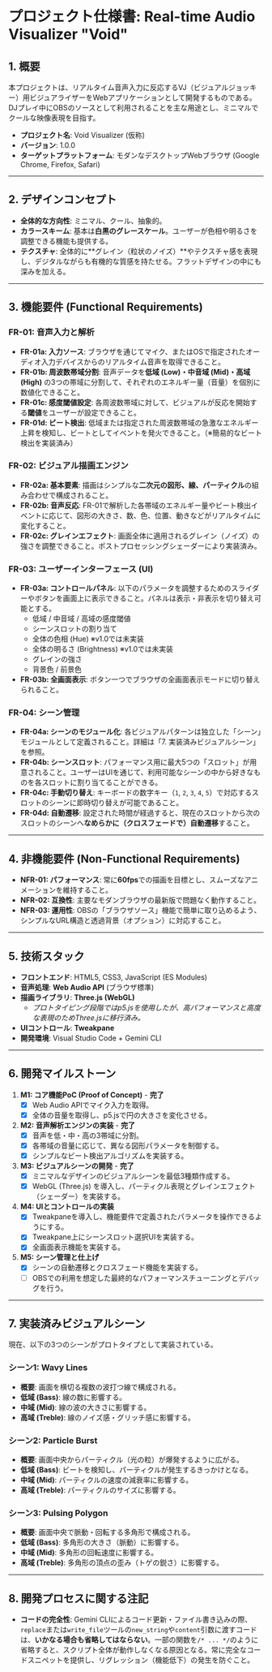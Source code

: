 # プロジェクト仕様書: Real-time Audio Visualizer "Void"

## 1. 概要

本プロジェクトは、リアルタイム音声入力に反応するVJ（ビジュアルジョッキー）用ビジュアライザーをWebアプリケーションとして開発するものである。DJプレイ中にOBSのソースとして利用されることを主な用途とし、ミニマルでクールな映像表現を目指す。

- **プロジェクト名**: Void Visualizer (仮称)
- **バージョン**: 1.0.0
- **ターゲットプラットフォーム**: モダンなデスクトップWebブラウザ (Google Chrome, Firefox, Safari)

---

## 2. デザインコンセプト

- **全体的な方向性**: ミニマル、クール、抽象的。
- **カラースキーム**: 基本は**白黒のグレースケール**。ユーザーが色相や明るさを調整できる機能も提供する。
- **テクスチャ**: 全体的に**グレイン（粒状のノイズ）**やテクスチャ感を表現し、デジタルながらも有機的な質感を持たせる。フラットデザインの中にも深みを加える。

---

## 3. 機能要件 (Functional Requirements)

### FR-01: 音声入力と解析

- **FR-01a: 入力ソース**: ブラウザを通じてマイク、またはOSで指定されたオーディオ入力デバイスからのリアルタイム音声を取得できること。
- **FR-01b: 周波数帯域分割**: 音声データを**低域 (Low)・中音域 (Mid)・高域 (High)** の3つの帯域に分割して、それぞれのエネルギー量（音量）を個別に数値化できること。
- **FR-01c: 感度閾値設定**: 各周波数帯域に対して、ビジュアルが反応を開始する**閾値**をユーザーが設定できること。
- **FR-01d: ビート検出**: 低域または指定された周波数帯域の急激なエネルギー上昇を検知し、ビートとしてイベントを発火できること。（※簡易的なビート検出を実装済み）

### FR-02: ビジュアル描画エンジン

- **FR-02a: 基本要素**: 描画はシンプルな**二次元の図形、線、パーティクル**の組み合わせで構成されること。
- **FR-02b: 音声反応**: FR-01で解析した各帯域のエネルギー量やビート検出イベントに応じて、図形の大きさ、数、色、位置、動きなどがリアルタイムに変化すること。
- **FR-02c: グレインエフェクト**: 画面全体に適用されるグレイン（ノイズ）の強さを調整できること。ポストプロセッシングシェーダーにより実装済み。

### FR-03: ユーザーインターフェース (UI)

- **FR-03a: コントロールパネル**: 以下のパラメータを調整するためのスライダーやボタンを画面上に表示できること。パネルは表示・非表示を切り替え可能とする。
  - 低域 / 中音域 / 高域の感度閾値
  - シーンスロットの割り当て
  - 全体の色相 (Hue) ※v1.0では未実装
  - 全体の明るさ (Brightness) ※v1.0では未実装
  - グレインの強さ
  - 背景色 / 前景色
- **FR-03b: 全画面表示**: ボタン一つでブラウザの全画面表示モードに切り替えられること。

### FR-04: シーン管理

- **FR-04a: シーンのモジュール化**: 各ビジュアルパターンは独立した「シーン」モジュールとして定義されること。詳細は「7. 実装済みビジュアルシーン」を参照。
- **FR-04b: シーンスロット**: パフォーマンス用に最大5つの「スロット」が用意されること。ユーザーはUIを通じて、利用可能なシーンの中から好きなものを各スロットに割り当てることができる。
- **FR-04c: 手動切り替え**: キーボードの数字キー（`1`, `2`, `3`, `4`, `5`）で対応するスロットのシーンに即時切り替えが可能であること。
- **FR-04d: 自動遷移**: 設定された時間が経過すると、現在のスロットから次のスロットのシーンへ**なめらかに（クロスフェードで）自動遷移**すること。

---

## 4. 非機能要件 (Non-Functional Requirements)

- **NFR-01: パフォーマンス**: 常に**60fps**での描画を目標とし、スムーズなアニメーションを維持すること。
- **NFR-02: 互換性**: 主要なモダンブラウザの最新版で問題なく動作すること。
- **NFR-03: 運用性**: OBSの「ブラウザソース」機能で簡単に取り込めるよう、シンプルなURL構造と透過背景（オプション）に対応すること。

---

## 5. 技術スタック

- **フロントエンド**: HTML5, CSS3, JavaScript (ES Modules)
- **音声処理**: **Web Audio API** (ブラウザ標準)
- **描画ライブラリ**: **Three.js (WebGL)**
  - *プロトタイピング段階ではp5.jsを使用したが、高パフォーマンスと高度な表現のためThree.jsに移行済み。*
- **UIコントロール**: **Tweakpane**
- **開発環境**: Visual Studio Code + Gemini CLI

---

## 6. 開発マイルストーン

1.  **M1: コア機能PoC (Proof of Concept)** - **完了**
    - [x] Web Audio APIでマイク入力を取得。
    - [x] 全体の音量を取得し、p5.jsで円の大きさを変化させる。
2.  **M2: 音声解析エンジンの実装** - **完了**
    - [x] 音声を低・中・高の3帯域に分割。
    - [x] 各帯域の音量に応じて、異なる図形パラメータを制御する。
    - [x] シンプルなビート検出アルゴリズムを実装する。
3.  **M3: ビジュアルシーンの開発** - **完了**
    - [x] ミニマルなデザインのビジュアルシーンを最低3種類作成する。
    - [x] WebGL (Three.js) を導入し、パーティクル表現とグレインエフェクト（シェーダー）を実装する。
4.  **M4: UIとコントロールの実装**
    - [x] Tweakpaneを導入し、機能要件で定義されたパラメータを操作できるようにする。
    - [x] Tweakpane上にシーンスロット選択UIを実装する。
    - [x] 全画面表示機能を実装する。
5.  **M5: シーン管理と仕上げ**
    - [x] シーンの自動遷移とクロスフェード機能を実装する。
    - [ ] OBSでの利用を想定した最終的なパフォーマンスチューニングとデバッグを行う。

---

## 7. 実装済みビジュアルシーン

現在、以下の3つのシーンがプロトタイプとして実装されている。

### シーン1: Wavy Lines
- **概要**: 画面を横切る複数の波打つ線で構成される。
- **低域 (Bass)**: 線の数に影響する。
- **中域 (Mid)**: 線の波の大きさに影響する。
- **高域 (Treble)**: 線のノイズ感・グリッチ感に影響する。

### シーン2: Particle Burst
- **概要**: 画面中央からパーティクル（光の粒）が爆発するように広がる。
- **低域 (Bass)**: ビートを検知し、パーティクルが発生するきっかけとなる。
- **中域 (Mid)**: パーティクルの速度の減衰率に影響する。
- **高域 (Treble)**: パーティクルのサイズに影響する。

### シーン3: Pulsing Polygon
- **概要**: 画面中央で脈動・回転する多角形で構成される。
- **低域 (Bass)**: 多角形の大きさ（脈動）に影響する。
- **中域 (Mid)**: 多角形の回転速度に影響する。
- **高域 (Treble)**: 多角形の頂点の歪み（トゲの鋭さ）に影響する。

---

## 8. 開発プロセスに関する注記

- **コードの完全性**: Gemini CLIによるコード更新・ファイル書き込みの際、`replace`または`write_file`ツールの`new_string`や`content`引数に渡すコードは、**いかなる場合も省略してはならない**。一部の関数を`/* ... */`のように省略すると、スクリプト全体が動作しなくなる原因となる。常に完全なコードスニペットを提供し、リグレッション（機能低下）の発生を防ぐこと。
